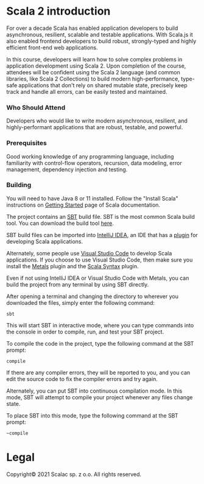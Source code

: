 # Scala 2 introduction

For over a decade Scala has enabled application developers to build asynchronous, resilient,
scalable and testable applications. With Scala.js it also enabled frontend developers to build
robust, strongly-typed and highly efficient front-end web applications.

In this course, developers will learn how to solve complex problems in application
development using Scala 2. Upon completion of the course, attendees will be confident using the
Scala 2 language (and common libraries, like Scala 2 Collections) to build modern high-performance,
type-safe applications that don't rely on shared mutable state, precisely keep track and handle all
errors, can be easily tested and maintained.

### Who Should Attend

Developers who would like to write modern asynchronous, resilient, and highly-performant applications
that are robust, testable, and powerful. 

### Prerequisites

Good working knowledge of any programming language, including familiarity with control-flow
operators, recursion, data modeling, error management, dependency injection and testing.

### Building

You will need to have Java 8 or 11 installed. Follow the "Install Scala" instructions on [Getting Started](https://docs.scala-lang.org/getting-started/index.html) page of Scala documentation.

The project contains an [SBT](https://www.scala-sbt.org/) build file. SBT is the most common Scala
build tool. You can download the build tool [here](https://www.scala-sbt.org/).

SBT build files can be imported into [IntelliJ IDEA](https://www.jetbrains.com/idea/), an IDE that
has a [plugin](https://plugins.jetbrains.com/plugin/1347-scala) for developing Scala applications.

Alternately, some people use [Visual Studio Code](https://code.visualstudio.com/) to develop Scala
applications. If you choose to use Visual Studio Code, then make sure you install the 
[Metals](https://marketplace.visualstudio.com/items?itemName=scalameta.metals) plugin and the 
[Scala Syntax](https://marketplace.visualstudio.com/items?itemName=scala-lang.scala) plugin.

Even if not using IntelliJ IDEA or Visual Studio Code with Metals, you can build the project from
any terminal by using SBT directly.

After opening a terminal and changing the directory to wherever you downloaded the files, simply
enter the following command:

```
sbt
```

This will start SBT in interactive mode, where you can type commands into the console in order to 
compile, run, and test your SBT project.

To compile the code in the project, type the following command at the SBT prompt:

```
compile
```

If there are any compiler errors, they will be reported to you, and you can edit the source code to
fix the compiler errors and try again.

Alternately, you can put SBT into continuous compilation mode. In this mode, SBT will attempt to 
compile your project whenever any files change state.

To place SBT into this mode, type the following command at the SBT prompt:

```
~compile
```


# Legal

Copyright&copy; 2021 Scalac sp. z o.o. All rights reserved.
